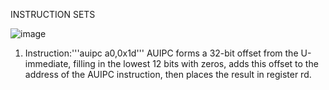 INSTRUCTION SETS

![image](https://github.com/user-attachments/assets/e6d8c66b-1e0c-4188-aecc-55b1d2d79b5f)

1. Instruction:'''auipc a0,0x1d'''
AUIPC forms a 32-bit offset from the U-immediate, filling in the lowest 12 bits with zeros, adds this offset to the address of the AUIPC instruction, then places the result in register rd.


